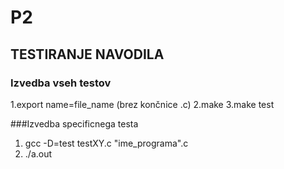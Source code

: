 # P2
## TESTIRANJE NAVODILA
### Izvedba vseh testov
1.export name=file_name (brez končnice .c)
2.make
3.make test

###Izvedba specificnega testa
1. gcc -D=test testXY.c "ime_programa".c
2. ./a.out

